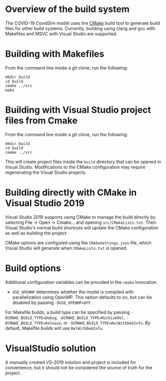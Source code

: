 # Overview of the build system
The COVID-19 CovidSim model uses the [CMake](www.cmake.org) build tool to generate build files for other build systems. Currently, building using clang and gcc with Makefiles and MSVC with Visual Studio are supported.

# Building with Makefiles
From the command line inside a git clone, run the following:
```
mkdir build
cd build
cmake ../src
make
```
# Building with Visual Studio project files from Cmake
From the command line inside a git clone, run the following:
```
mkdir build
cd build
cmake ../src
```
This will create project files inside the `build` directory that can be opened in Visual Studio. Modifications to the CMake configuration may require regenerating the Visual Studio projects.

# Building directly with CMake in Visual Studio 2019
Visual Studio 2019 supports using CMake to manage the build directly by selecting File -> Open -> Cmake... and opening `src/CMakeLists.txt`. Then Visual Studio's normal build shortcuts will update the CMake configuration as well as building the project.

CMake options are configured using the `CMakeSettings.json` file, which Visual Studio will generate when `CMakeLists.txt` is opened.

# Build options
Additional configuration variables can be provided in the `cmake` invocation.

- `USE_OPENMP` determines whether the model is compiled with parallelization using OpenMP. This option defaults to on, but can be disabled by passing `-DUSE_OPENMP=OFF`.

For Makefile builds, a build type can be specified by passing `-DCMAKE_BUILD_TYPE=Debug`, `-DCMAKE_BUILD_TYPE=MinSizeRel`, `-DCMAKE_BUILD_TYPE=Release`, or `-DCMAKE_BUILD_TYPE=RelWithDebInfo`. By default, Makefile builds will use `RelWithDebInfo`.

# VisualStudio solution
A manually created VS-2019 solution and project is included for convenience, but it should not be considered the source of truth for the project.
